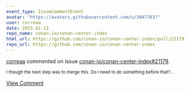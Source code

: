 ```yaml
---
event_type: IssueCommentEvent
avatar: "https://avatars.githubusercontent.com/u/3047763?"
user: correaa
date: 2025-01-11
repo_name: conan-io/conan-center-index
html_url: https://github.com/conan-io/conan-center-index/pull/21179
repo_url: https://github.com/conan-io/conan-center-index
---
```


<a href='https://github.com/correaa' target='_blank'>correaa</a> commented on issue <a href='https://github.com/conan-io/conan-center-index/pull/21179' target='_blank'>conan-io/conan-center-index#21179</a>.

<small>I though the next step was to merge this. Do I need to do something before that?...</small>

<a href='https://github.com/conan-io/conan-center-index/pull/21179' target='_blank'>View Comment</a>